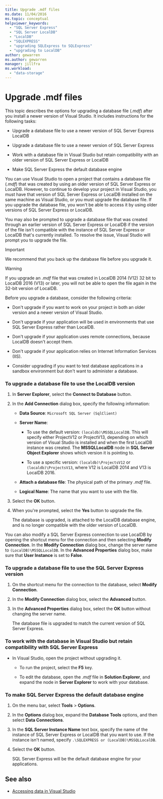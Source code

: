 ```yaml
---
title: Upgrade .mdf files
ms.date: 11/04/2016
ms.topic: conceptual
helpviewer_keywords:
  - "SQL Server Express"
  - "SQL Server LocalDB"
  - "LocalDB"
  - "SQLEXPRESS"
  - "upgrading SQLExpress to SQLExpress"
  - "upgrading to LocalDB"
author: gewarren
ms.author: gewarren
manager: jillfra
ms.workload:
  - "data-storage"
---
```

# Upgrade .mdf files

This topic describes the options for upgrading a database file (*.mdf*) after you install a newer version of Visual Studio. It includes instructions for the following tasks:

- Upgrade a database file to use a newer version of SQL Server Express LocalDB

- Upgrade a database file to use a newer version of SQL Server Express

- Work with a database file in Visual Studio but retain compatibility with an older version of SQL Server Express or LocalDB

- Make SQL Server Express the default database engine

You can use Visual Studio to open a  project that contains a database file (*.mdf*) that was created by using an older version of SQL Server Express or LocalDB. However, to continue to develop your project in Visual Studio, you must have that version of SQL Server Express or LocalDB  installed on the same machine as Visual Studio, or you must upgrade the database file. If you upgrade the database file, you won't be able to access it by using older versions of SQL Server Express or LocalDB.

You may also be prompted to upgrade a database file that was created through an earlier version of SQL Server Express or LocalDB if the version of the file isn't compatible with the instance of SQL Server Express or LocalDB that's currently installed. To resolve the issue, Visual Studio will prompt you to upgrade the file.

> [!IMPORTANT]
> We recommend that you back up the database file before you upgrade it.

> [!WARNING]
> If you upgrade an *.mdf* file that was created in LocalDB 2014 (V12) 32 bit to LocalDB 2016 (V13) or later, you will not be able to open the file again in the 32-bit version of LocalDB.

Before you upgrade a database, consider the following criteria:

-   Don't upgrade if you want to work on your project in both an older version and a newer version of Visual Studio.

-   Don't upgrade if your application will be used in environments that use SQL Server Express rather than LocalDB.

-   Don't upgrade if your application uses remote connections, because LocalDB doesn't accept them.

-   Don't upgrade if your application relies on Internet Information Services (IIS).

-   Consider upgrading if you want to test database applications in a sandbox environment but don't want to administer a database.

### To upgrade a database file to use the LocalDB version

1. In **Server Explorer**, select the **Connect to Database** button.

2. In the **Add Connection** dialog box, specify the following information:

    -   **Data Source**: `Microsoft SQL Server (SqlClient)`

    -   **Server Name**:

        -   To use the default version: `(localdb)\MSSQLLocalDB`.  This will specify either ProjectV12 or ProjectV13, depending on which version of Visual Studio  is installed and when the first LocalDB instance was created. The **MSSQLLocalDB** node in **SQL Server Object Explorer** shows which version it is pointing to.

        -   To use a specific version: `(localdb)\ProjectsV12` or `(localdb)\ProjectsV13`, where V12 is LocalDB 2014 and V13 is LocalDB 2016.

    -   **Attach a database file**: The physical path of the primary *.mdf* file.

    -   **Logical Name**: The name that you want to use with the file.

3. Select the **OK** button.

4. When you're prompted, select the **Yes** button to upgrade the file.

    The database is upgraded, is attached to the LocalDB database engine, and is no longer compatible with the older version of LocalDB.

You can also modify a SQL Server Express connection to use LocalDB by opening the shortcut menu for the connection and then selecting **Modify Connection**. In the **Modify Connection** dialog box, change the server name to `(LocalDB)\MSSQLLocalDB`. In the **Advanced Properties** dialog box, make sure that **User Instance** is set to **False**.

### To upgrade a database file to use the SQL Server Express version

1. On the shortcut menu for the connection to the database, select **Modify Connection**.

2. In the **Modify Connection** dialog box, select the **Advanced** button.

3. In the **Advanced Properties** dialog box, select the **OK** button without changing the server name.

    The database file is upgraded to match the current version of SQL Server Express.

### To work with the database in Visual Studio but retain compatibility with SQL Server Express

-   In Visual Studio, open the project without upgrading it.

    -   To run the project, select the **F5** key.

    -   To edit the database, open the *.mdf* file in **Solution Explorer**, and expand the node in **Server Explorer** to work with your database.

### To make SQL Server Express the default database engine

1. On the menu bar, select **Tools** > **Options**.

2. In the **Options** dialog box, expand the **Database Tools** options, and then select **Data Connections**.

3. In the **SQL Server Instance Name** text box, specify the name of the instance of SQL Server Express or LocalDB that you want to use. If the instance isn't named, specify `.\SQLEXPRESS or (LocalDB)\MSSQLLocalDB`.

4. Select the **OK** button.

    SQL Server Express will be the default database engine for your applications.

## See also

- [Accessing data in Visual Studio](accessing-data-in-visual-studio.md)
